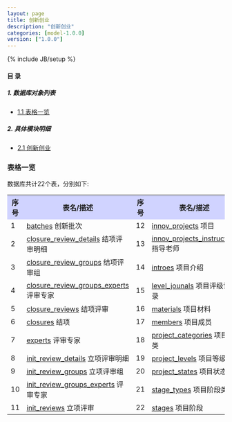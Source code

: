 ```yaml
---
layout: page
title: 创新创业 
description: "创新创业"
categories: [model-1.0.0]
version: ["1.0.0"]
---
```

{% include JB/setup %}

#### 目 录

##### 1. 数据库对象列表
  * [1.1 表格一览](index.html#表格一览)

##### 2. 具体模块明细
* [2.1 创新创业](misc.html)

### 表格一览
数据库共计22个表，分别如下:

<table class="table table-bordered table-striped table-condensed">
  <tr>
    <th style="background-color:#D0D3FF">序号</th>
    <th style="background-color:#D0D3FF">表名/描述</th>
    <th style="background-color:#D0D3FF">序号</th>
    <th style="background-color:#D0D3FF">表名/描述</th>
  </tr>
  <tr>
    <td>1</td>
    <td><a href="misc.html#表格-batches-创新批次">batches</a> 创新批次</td>
    <td>12</td>
    <td><a href="misc.html#表格-innov_projects-项目">innov_projects</a> 项目</td>
  </tr>
  <tr>
    <td>2</td>
    <td><a href="misc.html#表格-closure_review_details-结项评审明细">closure_review_details</a> 结项评审明细</td>
    <td>13</td>
    <td><a href="misc.html#表格-innov_projects_instructors-指导老师">innov_projects_instructors</a> 指导老师</td>
  </tr>
  <tr>
    <td>3</td>
    <td><a href="misc.html#表格-closure_review_groups-结项评审组">closure_review_groups</a> 结项评审组</td>
    <td>14</td>
    <td><a href="misc.html#表格-introes-项目介绍">introes</a> 项目介绍</td>
  </tr>
  <tr>
    <td>4</td>
    <td><a href="misc.html#表格-closure_review_groups_experts-评审专家">closure_review_groups_experts</a> 评审专家</td>
    <td>15</td>
    <td><a href="misc.html#表格-level_jounals-项目评级记录">level_jounals</a> 项目评级记录</td>
  </tr>
  <tr>
    <td>5</td>
    <td><a href="misc.html#表格-closure_reviews-结项评审">closure_reviews</a> 结项评审</td>
    <td>16</td>
    <td><a href="misc.html#表格-materials-项目材料">materials</a> 项目材料</td>
  </tr>
  <tr>
    <td>6</td>
    <td><a href="misc.html#表格-closures-结项">closures</a> 结项</td>
    <td>17</td>
    <td><a href="misc.html#表格-members-项目成员">members</a> 项目成员</td>
  </tr>
  <tr>
    <td>7</td>
    <td><a href="misc.html#表格-experts-评审专家">experts</a> 评审专家</td>
    <td>18</td>
    <td><a href="misc.html#表格-project_categories-项目分类">project_categories</a> 项目分类</td>
  </tr>
  <tr>
    <td>8</td>
    <td><a href="misc.html#表格-init_review_details-立项评审明细">init_review_details</a> 立项评审明细</td>
    <td>19</td>
    <td><a href="misc.html#表格-project_levels-项目等级">project_levels</a> 项目等级</td>
  </tr>
  <tr>
    <td>9</td>
    <td><a href="misc.html#表格-init_review_groups-立项评审组">init_review_groups</a> 立项评审组</td>
    <td>20</td>
    <td><a href="misc.html#表格-project_states-项目状态">project_states</a> 项目状态</td>
  </tr>
  <tr>
    <td>10</td>
    <td><a href="misc.html#表格-init_review_groups_experts-评审专家">init_review_groups_experts</a> 评审专家</td>
    <td>21</td>
    <td><a href="misc.html#表格-stage_types-项目阶段类型">stage_types</a> 项目阶段类型</td>
  </tr>
  <tr>
    <td>11</td>
    <td><a href="misc.html#表格-init_reviews-立项评审">init_reviews</a> 立项评审</td>
    <td>22</td>
    <td><a href="misc.html#表格-stages-项目阶段">stages</a> 项目阶段</td>
  </tr>
</table>

